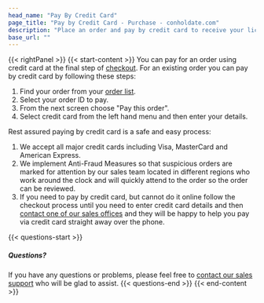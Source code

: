 ```yaml
---
head_name: "Pay By Credit Card"
page_title: "Pay by Credit Card - Purchase - conholdate.com"
description: "Place an order and pay by credit card to receive your license file within minutes."
base_url: ""
---
```

{{< rightPanel >}}
{{< start-content >}}
You can pay for an order using credit card at the final step of [checkout](https://purchase.conholdate.com/buy). For an existing order you can pay by credit card by following these steps:

1. Find your order from your [order list](https://purchase.conholdate.com/orders).
2. Select your order ID to pay.
3. From the next screen choose "Pay this order".
4. Select credit card from the left hand menu and then enter your details.

Rest assured paying by credit card is a safe and easy process:

1. We accept all major credit cards including Visa, MasterCard and American Express.
2. We implement Anti-Fraud Measures so that suspicious orders are marked for attention by our sales team located in different regions who work around the clock and will quickly attend to the order so the order can be reviewed.
3. If you need to pay by credit card, but cannot do it online follow the checkout process until you need to enter credit card details and then [contact one of our sales offices](https://about.conholdate.com/contact/) and they will be happy to help you pay via credit card straight away over the phone.

{{< questions-start >}}
##### Questions?
If you have any questions or problems, please feel free to [contact our sales support](https://about.conholdate.com/contact/) who will be glad to assist.
{{< questions-end >}}
{{< end-content >}}
